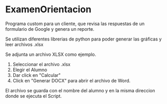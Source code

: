 # ExamenOrientacion
Programa custom para un cliente, que revisa las respuestas de un formulario de Google y genera un reporte.

Se utilizan diferentes librerias de python para poder generar las gráficas y leer archivos .xlsx

Se adjunta un archivo XLSX como ejemplo.

1. Seleccionar el archivo .xlsx
2. Elegir el Alumno
3. Dar click en "Calcular"
4. Click en "Generar DOCX" para abrir el archivo de Word.

El archivo se guarda con el nombre del alumno y en la misma direccion donde se ejecuta el Script.
